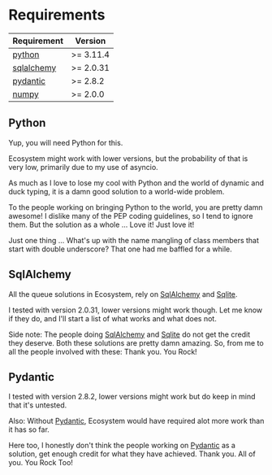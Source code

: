 # Requirements
| Requirement                                   | Version    |
|-----------------------------------------------|------------|
| [python](https://www.python.org/)             | \>= 3.11.4 |
| [sqlalchemy](https://sqlalchemy.org)          | \>= 2.0.31 |
| [pydantic](https://docs.pydantic.dev/latest/) | \>= 2.8.2  |
| [numpy](https://numpy.org/)                   | \>= 2.0.0  |

## Python
Yup, you will need Python for this.

Ecosystem might work with lower versions, but the probability of that is very
low, primarily due to my use of asyncio.

As much as I love to lose my cool with Python and the world of dynamic and duck
typing, it is a damn good solution to a world-wide problem.

To the people working on bringing Python to the world, you are pretty damn
awesome! I dislike many of the PEP coding guidelines, so I tend to ignore them.
But the solution as a whole ... Love it! Just love it!

Just one thing ... What's up with the name mangling of class members that start
with double underscore? That one had me baffled for a while.

## SqlAlchemy
All the queue solutions in Ecosystem, rely on [SqlAlchemy](https://sqlalchemy.org)
and [Sqlite](https://sqlite.org).

I tested with version 2.0.31, lower versions might work though. Let me know if
they do, and I'll start a list of what works and what does not.

Side note: The people doing [SqlAlchemy](https://sqlalchemy.org) and
[Sqlite](https://sqlite.org) do not get the credit they deserve. Both these
solutions are pretty damn amazing. So, from me to all the people involved with
these: Thank you. You Rock!

## Pydantic
I tested with version 2.8.2, lower versions might work but do keep in mind that
it's untested.

Also: Without [Pydantic](https://docs.pydantic.dev/latest/), Ecosystem would
have required alot more work than it has so far.

Here too, I honestly don't think the people working on
[Pydantic](https://docs.pydantic.dev/latest/) as a solution, get enough credit
for what they have achieved. Thank you. All of you. You Rock Too!
